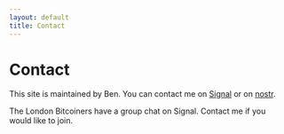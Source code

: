 ```yaml
---
layout: default
title: Contact
---
```


# Contact

This site is maintained by Ben. You can contact me on [Signal][ben_signal] or on [nostr][ben_nostr].

The London Bitcoiners have a group chat on Signal. Contact me if you would like to join.

[ben_signal]: https://signal.me/#eu/RNFtp2WLpAISNwxluN9tZI9R_DmX8DYuWrkfNaya0eKfSr2JwzpEPYe8JLaLuq-m
[ben_nostr]: https://njump.me/npub16j6mdp0dt86yu77wssfv42lxka86tv05me3jwl5789ycnlmvqzasxlfjqz
